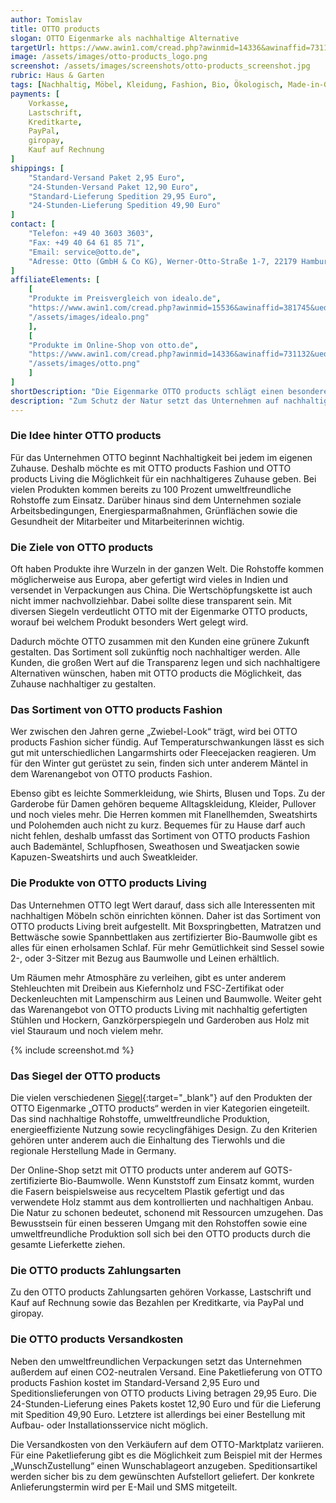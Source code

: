 ```yaml
---
author: Tomislav
title: OTTO products
slogan: OTTO Eigenmarke als nachhaltige Alternative
targetUrl: https://www.awin1.com/cread.php?awinmid=14336&awinaffid=731132&ued=https%3A%2F%2Fwww.otto.de%2Fsuche%2Fotto%2520products%2F
image: /assets/images/otto-products_logo.png
screenshot: /assets/images/screenshots/otto-products_screenshot.jpg
rubric: Haus & Garten
tags: [Nachhaltig, Möbel, Kleidung, Fashion, Bio, Ökologisch, Made-in-Germany]
payments: [
    Vorkasse,
    Lastschrift,
    Kreditkarte,
    PayPal,
    giropay,
    Kauf auf Rechnung
]
shippings: [
    "Standard-Versand Paket 2,95 Euro",
    "24-Stunden-Versand Paket 12,90 Euro",
    "Standard-Lieferung Spedition 29,95 Euro",
    "24-Stunden-Lieferung Spedition 49,90 Euro"
]
contact: [
    "Telefon: +49 40 3603 3603",
    "Fax: +49 40 64 61 85 71",
    "Email: service@otto.de",
    "Adresse: Otto (GmbH & Co KG), Werner-Otto-Straße 1-7, 22179 Hamburg"
]
affiliateElements: [
    [
    "Produkte im Preisvergleich von idealo.de", 
    "https://www.awin1.com/cread.php?awinmid=15536&awinaffid=381745&ued=https%3A%2F%2Fwww.idealo.de%2Fpreisvergleich%2FMainSearchProductCategory.html%3Fq%3Dotto%2Bproducts", 
    "/assets/images/idealo.png"
    ],
    [
    "Produkte im Online-Shop von otto.de", 
    "https://www.awin1.com/cread.php?awinmid=14336&awinaffid=731132&ued=https%3A%2F%2Fwww.otto.de%2Fsuche%2Fotto%2520products%2F", 
    "/assets/images/otto.png"
    ]
]
shortDescription: "Die Eigenmarke OTTO products schlägt einen besonderen Weg in Richtung Nachhaltigkeit ein. Das beginnt bei Mode und geht weiter mit Möbeln und Einrichtung."
description: "Zum Schutz der Natur setzt das Unternehmen auf nachhaltige Rohstoffe sowie auf ein Umdenken in der Produktion. Auf den Produkten unter der Bezeichnung „OTTO products“ finden sich unterschiedliche Nachhaltigkeitssiegel. Diese betreffen die verwendeten Rohstoffe sowie die Produktionsweisen. Die Kennzeichnung gibt es aber nur, wenn die eigenen Ansprüche erfüllt sind."
---
```


### Die Idee hinter OTTO products

Für das Unternehmen OTTO beginnt Nachhaltigkeit bei jedem im eigenen Zuhause. Deshalb möchte es mit OTTO products Fashion und OTTO products Living die Möglichkeit für ein nachhaltigeres Zuhause geben. Bei vielen Produkten kommen bereits zu 100 Prozent umweltfreundliche Rohstoffe zum Einsatz. Darüber hinaus sind dem Unternehmen soziale Arbeitsbedingungen, Energiesparmaßnahmen, Grünflächen sowie die Gesundheit der Mitarbeiter und Mitarbeiterinnen wichtig.

### Die Ziele von OTTO products

Oft haben Produkte ihre Wurzeln in der ganzen Welt. Die Rohstoffe kommen möglicherweise aus Europa, aber gefertigt wird vieles in Indien und versendet in Verpackungen aus China. Die Wertschöpfungskette ist auch nicht immer nachvollziehbar. Dabei sollte diese transparent sein. Mit diversen Siegeln verdeutlicht OTTO mit der Eigenmarke OTTO products, worauf bei welchem Produkt besonders Wert gelegt wird.

Dadurch möchte OTTO zusammen mit den Kunden eine grünere Zukunft gestalten. Das Sortiment soll zukünftig noch nachhaltiger werden. Alle Kunden, die großen Wert auf die Transparenz legen und sich nachhaltigere Alternativen wünschen, haben mit OTTO products die Möglichkeit, das Zuhause nachhaltiger zu gestalten.

### Das Sortiment von OTTO products Fashion

Wer zwischen den Jahren gerne „Zwiebel-Look“ trägt, wird bei OTTO products Fashion sicher fündig. Auf Temperaturschwankungen lässt es sich gut mit unterschiedlichen Langarmshirts oder Fleecejacken reagieren. Um für den Winter gut gerüstet zu sein, finden sich unter anderem Mäntel in dem Warenangebot von OTTO products Fashion.

Ebenso gibt es leichte Sommerkleidung, wie Shirts, Blusen und Tops. Zu der Garderobe für Damen gehören bequeme Alltagskleidung, Kleider, Pullover und noch vieles mehr. Die Herren kommen mit Flanellhemden, Sweatshirts und Polohemden auch nicht zu kurz. Bequemes für zu Hause darf auch nicht fehlen, deshalb umfasst das Sortiment von OTTO products Fashion auch Bademäntel, Schlupfhosen, Sweathosen und Sweatjacken sowie Kapuzen-Sweatshirts und auch Sweatkleider.

### Die Produkte von OTTO products Living

Das Unternehmen OTTO legt Wert darauf, dass sich alle Interessenten mit nachhaltigen Möbeln schön einrichten können. Daher ist das Sortiment von OTTO products Living breit aufgestellt. Mit Boxspringbetten, Matratzen und Bettwäsche sowie Spannbettlaken aus zertifizierter Bio-Baumwolle gibt es alles für einen erholsamen Schlaf. Für mehr Gemütlichkeit sind Sessel sowie 2-, oder 3-Sitzer mit Bezug aus Baumwolle und Leinen erhältlich.

Um Räumen mehr Atmosphäre zu verleihen, gibt es unter anderem Stehleuchten mit Dreibein aus Kiefernholz und FSC-Zertifikat oder Deckenleuchten mit Lampenschirm aus Leinen und Baumwolle. Weiter geht das Warenangebot von OTTO products Living mit nachhaltig gefertigten Stühlen und Hockern, Ganzkörperspiegeln und Garderoben aus Holz mit viel Stauraum und noch vielem mehr.

{% include screenshot.md %}

### Das Siegel der OTTO products

Die vielen verschiedenen [Siegel](https://www.otto.de/shoppages/nachhaltigkeit/nachhaltiges_engagement/umweltfreundlich-bestellen/anspruch-an-nachhaltige-artikel-und-siegel){:target="_blank"} auf den Produkten der OTTO Eigenmarke „OTTO products“ werden in vier Kategorien eingeteilt. Das sind nachhaltige Rohstoffe, umweltfreundliche Produktion, energieeffiziente Nutzung sowie recyclingfähiges Design. Zu den Kriterien gehören unter anderem auch die Einhaltung des Tierwohls und die regionale Herstellung Made in Germany.

Der Online-Shop setzt mit OTTO products unter anderem auf GOTS-zertifizierte Bio-Baumwolle. Wenn Kunststoff zum Einsatz kommt, wurden die Fasern beispielsweise aus recyceltem Plastik gefertigt und das verwendete Holz stammt aus dem kontrollierten und nachhaltigen Anbau. Die Natur zu schonen bedeutet, schonend mit Ressourcen umzugehen. Das Bewusstsein für einen besseren Umgang mit den Rohstoffen sowie eine umweltfreundliche Produktion soll sich bei den OTTO products durch die gesamte Lieferkette ziehen.

### Die OTTO products Zahlungsarten

Zu den OTTO products Zahlungsarten gehören Vorkasse, Lastschrift und Kauf auf Rechnung sowie das Bezahlen per Kreditkarte, via PayPal und giropay.

### Die OTTO products Versandkosten

Neben den umweltfreundlichen Verpackungen setzt das Unternehmen außerdem auf einen CO2-neutralen Versand. Eine Paketlieferung von OTTO products Fashion kostet im Standard-Versand 2,95 Euro und Speditionslieferungen von OTTO products Living betragen 29,95 Euro. Die 24-Stunden-Lieferung eines Pakets kostet 12,90 Euro und für die Lieferung mit Spedition 49,90 Euro. Letztere ist allerdings bei einer Bestellung mit Aufbau- oder Installationsservice nicht möglich.

Die Versandkosten von den Verkäufern auf dem OTTO-Marktplatz variieren. Für eine Paketlieferung gibt es die Möglichkeit zum Beispiel mit der Hermes „WunschZustellung“ einen Wunschablageort anzugeben. Speditionsartikel werden sicher bis zu dem gewünschten Aufstellort geliefert. Der konkrete Anlieferungstermin wird per E-Mail und SMS mitgeteilt.